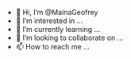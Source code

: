 - 👋 Hi, I’m @MainaGeofrey
- 👀 I’m interested in ...
- 🌱 I’m currently learning ...
- 💞️ I’m looking to collaborate on ...
- 📫 How to reach me ...

<!---
MainaGeofrey/MainaGeofrey is a ✨ special ✨ repository because its `README.md` (this file) appears on your GitHub profile.
You can click the Preview link to take a look at your changes.
--->
